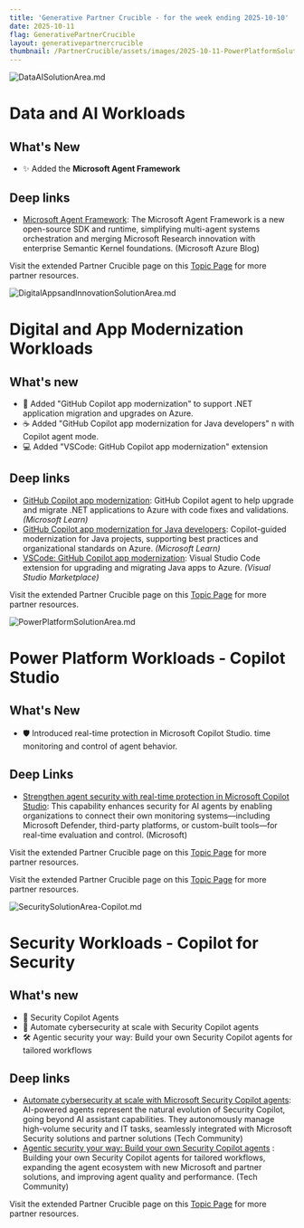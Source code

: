 ```yaml
---
title: 'Generative Partner Crucible - for the week ending 2025-10-10'
date: 2025-10-11
flag: GenerativePartnerCrucible
layout: generativepartnercrucible
thumbnail: /PartnerCrucible/assets/images/2025-10-11-PowerPlatformSolutionArea.md-image.png
---
```



![ DataAISolutionArea.md ]( /PartnerCrucible/assets/images/2025-10-11-DataAISolutionArea.md-image.png )

# Data and AI Workloads

## What's New

- ✨ Added the **Microsoft Agent Framework** 

## Deep links

- [Microsoft Agent Framework](https://azure.microsoft.com/en-us/blog/introducing-microsoft-agent-framework/): The Microsoft Agent Framework is a new open-source SDK and runtime, simplifying multi-agent systems orchestration and merging Microsoft Research innovation with enterprise Semantic Kernel foundations. (Microsoft Azure Blog)

Visit the extended Partner Crucible page on this [Topic Page](https://lagimik.github.io/PartnerCrucible/DataAISolutionArea) for more partner resources.

![ DigitalAppsandInnovationSolutionArea.md ]( /PartnerCrucible/assets/images/2025-10-11-DigitalAppsandInnovationSolutionArea.md-image.png )

# Digital and App Modernization Workloads

## What's new

- 🤖 Added "GitHub Copilot app modernization" to support .NET application migration and upgrades on Azure.
- ☕ Added "GitHub Copilot app modernization for Java developers" n with Copilot agent mode.
- 💻 Added "VSCode: GitHub Copilot app modernization" extension 

## Deep links

- [GitHub Copilot app modernization](https://learn.microsoft.com/en-us/dotnet/core/porting/github-copilot-app-modernization/overview?toc=%2Fazure%2Fdeveloper%2Fgithub-copilot-app-modernization%2Ftoc.json&bc=%2Fazure%2Fdeveloper%2Fgithub-copilot-app-modernization%2Fbreadcrumb%2Ftoc.json): GitHub Copilot agent to help upgrade and migrate .NET applications to Azure with code fixes and validations. *(Microsoft Learn)*
- [GitHub Copilot app modernization for Java developers](https://learn.microsoft.com/en-us/azure/developer/java/migration/migrate-github-copilot-app-modernization-for-java?toc=%2Fazure%2Fdeveloper%2Fgithub-copilot-app-modernization%2Ftoc.json&bc=%2Fazure%2Fdeveloper%2Fgithub-copilot-app-modernization%2Fbreadcrumb%2Ftoc.json): Copilot-guided modernization for Java projects, supporting best practices and organizational standards on Azure. *(Microsoft Learn)*
- [VSCode: GitHub Copilot app modernization](https://marketplace.visualstudio.com/items?itemName=vscjava.migrate-java-to-azure): Visual Studio Code extension for upgrading and migrating Java apps to Azure. *(Visual Studio Marketplace)*

Visit the extended Partner Crucible page on this [Topic Page](https://lagimik.github.io/PartnerCrucible/DigitalAppsandInnovationSolutionArea) for more partner resources.



![ PowerPlatformSolutionArea.md ]( /PartnerCrucible/assets/images/2025-10-11-PowerPlatformSolutionArea.md-image.png )


# Power Platform Workloads - Copilot Studio

## What's New

- 🛡️ Introduced  real-time protection in Microsoft Copilot Studio. time monitoring and control of agent behavior.

## Deep Links

- [Strengthen agent security with real-time protection in Microsoft Copilot Studio](https://www.microsoft.com/en-us/microsoft-copilot/blog/copilot-studio/strengthen-agent-security-with-near-real-time-protection-in-microsoft-copilot-studio/): This capability enhances security for AI agents by enabling organizations to connect their own monitoring systems—including Microsoft Defender, third-party platforms, or custom-built tools—for real-time evaluation and control. (Microsoft)

Visit the extended Partner Crucible page on this [Topic Page](https://lagimik.github.io/PartnerCrucible/PowerPlatformSolutionArea) for more partner resources.

Visit the extended Partner Crucible page on this [Topic Page](https://lagimik.github.io/PartnerCrucible/PracticeBuilding) for more partner resources.



![ SecuritySolutionArea-Copilot.md ]( /PartnerCrucible/assets/images/2025-10-11-SecuritySolutionArea-Copilot.md-image.png )

# Security Workloads - Copilot for Security
## What's new

- 🤖 Security Copilot Agents 
- 🔄 Automate cybersecurity at scale with Security Copilot agents 
- 🛠️ Agentic security your way: Build your own Security Copilot agents for tailored workflows

## Deep links

- [Automate cybersecurity at scale with Microsoft Security Copilot agents](https://techcommunity.microsoft.com/blog/securitycopilotblog/automate-cybersecurity-at-scale-with-microsoft-security-copilot-agents/4394675): AI-powered agents represent the natural evolution of Security Copilot, going beyond AI assistant capabilities. They autonomously manage high-volume security and IT tasks, seamlessly integrated with Microsoft Security solutions and partner solutions (Tech Community)
- [Agentic security your way: Build your own Security Copilot agents](https://techcommunity.microsoft.com/blog/securitycopilotblog/agentic-security-your-way-build-your-own-security-copilot-agents/4454555) : Building your own Security Copilot agents for tailored workflows, expanding the agent ecosystem with new Microsoft and partner solutions, and improving agent quality and performance. (Tech Community)

Visit the extended Partner Crucible page on this [Topic Page](https://lagimik.github.io/PartnerCrucible/SecuritySolutionArea-Copilot) for more partner resources.






